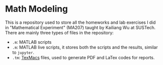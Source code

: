 # Math Modeling
This is a repository used to store all the homeworks and lab exercises I did in "Mathematical Experiment" (MA207) taught by Kailiang Wu at SUSTech.
There are mainly three types of files in the repository:
- `.m`: MATLAB scripts
- `.m`: MATLAB live scripts, it stores both the scripts and the results, similar to `jupyter`.
- `.tm`: [TexMacs](www.texmacs.org) files, used to generate PDF and LaTex codes for reports.

